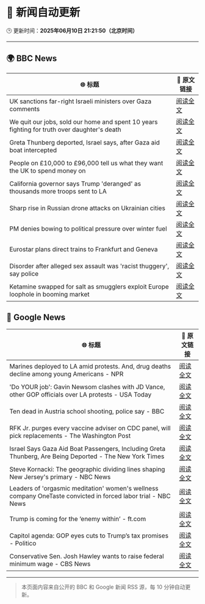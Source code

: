 # 🧠 新闻自动更新

🕒 更新时间：**2025年06月10日 21:21:50（北京时间）**

---

## 🌍 BBC News

| 🌐 标题 | 🔗 原文链接 |
|--------|-------------|
| UK sanctions far-right Israeli ministers over Gaza comments | [阅读全文](https://www.bbc.com/news/articles/c8xgk1ek19lo) |
| We quit our jobs, sold our home and spent 10 years fighting for truth over daughter's death | [阅读全文](https://www.bbc.com/news/articles/cdxn5d4dzrwo) |
| Greta Thunberg deported, Israel says, after Gaza aid boat intercepted | [阅读全文](https://www.bbc.com/news/articles/c5y264x3nnno) |
| People on £10,000 to £96,000 tell us what they want the UK to spend money on | [阅读全文](https://www.bbc.com/news/articles/c1de612exp4o) |
| California governor says Trump 'deranged' as thousands more troops sent to LA | [阅读全文](https://www.bbc.com/news/articles/cyvmz3egr7do) |
| Sharp rise in Russian drone attacks on Ukrainian cities | [阅读全文](https://www.bbc.com/news/articles/cvg5yjnw7dlo) |
| PM denies bowing to political pressure over winter fuel | [阅读全文](https://www.bbc.com/news/articles/c79e0qq3r31o) |
| Eurostar plans direct trains to Frankfurt and Geneva | [阅读全文](https://www.bbc.com/news/articles/cded0zypxl7o) |
| Disorder after alleged sex assault was 'racist thuggery', say police | [阅读全文](https://www.bbc.com/news/articles/ckg4v04p008o) |
| Ketamine swapped for salt as smugglers exploit Europe loophole in booming market | [阅读全文](https://www.bbc.com/news/articles/c201jjgkvjlo) |

## 📰 Google News

| 🌐 标题 | 🔗 原文链接 |
|--------|-------------|
| Marines deployed to LA amid protests. And, drug deaths decline among young Americans - NPR | [阅读全文](https://news.google.com/rss/articles/CBMiuwFBVV95cUxPMDE4cDdRMUZXUGItaVBFSk5FUm1EQkpYdHE1Q2tmRWttZzJDdnczTi01VU1MX0FCZVo2SUlkWTRBVkVaY3ZDN1ZucHhfdlNMc19uZUF2TXpBMTZhUVlOSXlkZDNzbkJVT2hjaWtuUTJMU3hJZG1OSlM1N1FMdHBRMDBRclBXZW1OSGZtd0ZOS192N2cwNFRVd0FlRGh5X0RmU2hWMk1VU2NVN2t2cGtiSlhQbDZRbWVBeEVj?oc=5) |
| 'Do YOUR job': Gavin Newsom clashes with JD Vance, other GOP officials over LA protests - USA Today | [阅读全文](https://news.google.com/rss/articles/CBMiqwFBVV95cUxQSExXckVFTjU2cTFKNjc2VlhnNWZhRjRsaW9KR24yMlJUMmswYjdrUS04YU5VdkFOVzh6em1EWWozeDRZS2NVMEFJbzVFb3FnYTBKV1lHdkplTXo3bzZkOUYySUgyRTVJeWdSVVhHM0k5blJRbU9iUncyVjJMOHpKZ2VtZGtjQmdkbTNpZnVqdXdOdlBvWnQwcUY3Si1xWXlFc3RzN3RRX3NCa0U?oc=5) |
| Ten dead in Austria school shooting, police say - BBC | [阅读全文](https://news.google.com/rss/articles/CBMiWkFVX3lxTE5YMkx5WTAtVFFfQW1CTklfNTc3ODlmRGFfWTFic0QtTFgwZkxXQ3BwLXgtWWFnNW9VTlhXTHdpZjZTYzlGWEsxdmlseUtjUno2Sy1XamtwSlVTUdIBX0FVX3lxTE5GLUhHMmpZNXNTeEZlNHRwMVpaSEhsajFwX0lVTUJMZXdxT2FZSzlQV1pwR1VjSnhhcXMxMmx1dndNZnJaZGpCbTByNW9qUUNJZFIyYWNjQUFPMzNVWHNB?oc=5) |
| RFK Jr. purges every vaccine adviser on CDC panel, will pick replacements - The Washington Post | [阅读全文](https://news.google.com/rss/articles/CBMilgFBVV95cUxPd2tOSUIxeV85djg5YURaeFNRdXBZQjYtc2NMeWpaQmpwcE11Rk9MNktqbGszanRya1Q5TXBPX0lvUVBjV28taWNuVE92UmM2OW5iWnlhZ3RidWlmbnp6bnJoa0Vhb0Q1eWNhSkN1ZHlpdHNVVmJkZVp5VHR6UFYtbkZISTNNWlp4Q29mYU9ybUhyLWZYR0E?oc=5) |
| Israel Says Gaza Aid Boat Passengers, Including Greta Thunberg, Are Being Deported - The New York Times | [阅读全文](https://news.google.com/rss/articles/CBMioAFBVV95cUxQalFBOEVXMlNQMlJ4Rm9sQUgwemRNVUxvcHZUX2hEWmQtS3JCY1JXei1JVDZobnNyc0xQdzNYZUl5LTc1a2haMHJBa1VJcU9NMy1pY2tpX1pCN214dXpWalR4dDBRWlIxcUE5Qkdwd3dLTXFfQUdmSmlHanlKSzlQNUpGUzI0V21MMGpWc0VzYWdxOGo4RzY5eGJncXRPa2Vm?oc=5) |
| Steve Kornacki: The geographic dividing lines shaping New Jersey's primary - NBC News | [阅读全文](https://news.google.com/rss/articles/CBMivwFBVV95cUxQc2pnY3ZqZ3BPaTg1M1cyME1mQndzTk1oVERocllwbjRXTzlwMEZlRkk4Y2NkZ1J4YmNKWnRITkJ5aGtSMEh6VmFIaUp2TkQ2c1VOYWZoWTJzSTYwV1V2RmplSU1LVWh5TnE4SU5meHpRVjlLbVd0aW9RMExHMXdWbGdVcUh5bUJRYU9ORmI2aDc1U3pCdjVpVWJhNkdUSHVnNmhRTjFlWmtPaTdJZXd2c3AtRktFSXg2V2FFUnBKRdIBVkFVX3lxTE1jTGNMXzRacU1UYmNEanpHaEhWU2FIX0FTMTRLNHNMbzBDcVBwOFFhZFV5WGJRYndnX2ZGaUZtVXVyQUJHeThZR3kwYkdHWC1KdTVKTlF3?oc=5) |
| Leaders of 'orgasmic meditation' women's wellness company OneTaste convicted in forced labor trial - NBC News | [阅读全文](https://news.google.com/rss/articles/CBMiugFBVV95cUxQRGJhQTlaYzA5SjNYLU1qTnRlMW9mczNoZVhjQjI0RmNUeW41WHoxWWpSclRKZ0dXUXZ4SHVSTGZ6UEd3VGE1dlYwcGsxSktIX0tuS1dCOXNYUEVjM0JySkMxNEdrbGhhSGo5SENIeXZBWXpZUFV3NFZjeWlLY2VkT1U2ZHExWG5yQWw1cXVHU3N5eTVrcHloWDBOYkxCZVZ6amFQWkJBZHlERVVDMklQbkpLLXR5bGFIQWfSAVZBVV95cUxQTHp5OTVGSDd4ZFRkSVFEQThyalNYQndxbzhBVHN5dzFFZHRLcWdxaENKNUxpTExKRVB2XzA0bzVGOWV0blNGSjl2bGU3NTI0U1ltWExhdw?oc=5) |
| Trump is coming for the ‘enemy within’ - ft.com | [阅读全文](https://news.google.com/rss/articles/CBMicEFVX3lxTFAzMzFteURwWjdOa3h2WFlzOXRnYlVRRzlMMFdvNnJzZWlLeG9GRFNYMUxLZDRiNGZJakhiNFlFdDBTWGlfc01DbEN3Uk1RVkZQYk5TcHlWRVFLVk43QmxjR0NHSzhKeVFGX3V2OGNGQmw?oc=5) |
| Capitol agenda: GOP eyes cuts to Trump’s tax promises - Politico | [阅读全文](https://news.google.com/rss/articles/CBMiswFBVV95cUxQaHVxRVp4WklkNmc0djN1S2hMM1hGWlMzX3FrQmZNNWpxNFJHSWhHVWxJT0xEOVRQVktoZGRTbXYtOGNxbTVheHRCdDVTaFJnX3JGLVBOaGNxSzdXb1JnVUdpSTR6MHRVX3MwcU5hS0d2Q19IeVlQT0VUNThISGZnUTVyN1Z3R1RYQzNqRk4zVjltVzhRSEkwVW0xVTVCRjE4VFQyaHdIb3N0YjVjQVgwdW1lRQ?oc=5) |
| Conservative Sen. Josh Hawley wants to raise federal minimum wage - CBS News | [阅读全文](https://news.google.com/rss/articles/CBMid0FVX3lxTE1CTlRlU0owYVhpcWptMTJWOGZUTmhaWnZTT0VEeFJYNnhQUDViQ3BwTk5NZElycVRQT21iR3FYVGhHZ1JybVMzRkhVQzhKc3NwRWktMXZoYWFjbG9KYkpqWEMxc2d4MDg2OHUtLWN3RFdJWWlBc2dZ0gF8QVVfeXFMT3pyS01SeEZHUkRBRGMtT2pFbjdXNjJlNzd3ZWt4ZEVDdzExTnRFVlBKRHhWNW1EWVNkWUFrZm1WY1M5SldiR1lKZjVKelVCWEpScmxGLUZkM1FUak1TcjJPY1NaeFdtYU5OekV3RktSLWhneFVlMGh4cTIzdw?oc=5) |

---
> 本页面内容来自公开的 BBC 和 Google 新闻 RSS 源，每 10 分钟自动更新。